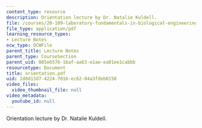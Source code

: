 ```yaml
---
content_type: resource
description: Orientation lecture by Dr. Natalie Kuldell.
file: /courses/20-109-laboratory-fundamentals-in-biological-engineering-fall-2007/1d8d13d742247016ec6204a3fdeb6150_orientation.pdf
file_type: application/pdf
learning_resource_types:
- Lecture Notes
ocw_type: OCWFile
parent_title: Lecture Notes
parent_type: CourseSection
parent_uid: 085e6576-1baf-aa63-e1ae-ea01ee1cabbb
resourcetype: Document
title: orientation.pdf
uid: 1d8d13d7-4224-7016-ec62-04a3fdeb6150
video_files:
  video_thumbnail_file: null
video_metadata:
  youtube_id: null
---
```

Orientation lecture by Dr. Natalie Kuldell.

